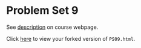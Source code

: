 # Problem Set 9

See [description](https://rudeboybert.github.io/STAT495/#problem_set_9) on course webpage.

Click [here](http://htmlpreview.github.io/?https://github.com/AnthonyRentsch/PS09/blob/master/PS09.html) to view your forked version of `PS09.html`.